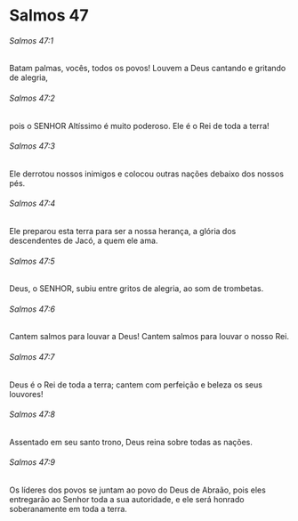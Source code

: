 # Salmos 47

###### Salmos 47:1

Batam palmas, vocês, todos os povos! Louvem a Deus cantando e gritando de alegria,

###### Salmos 47:2

pois o SENHOR Altíssimo é muito poderoso. Ele é o Rei de toda a terra!

###### Salmos 47:3

Ele derrotou nossos inimigos e colocou outras nações debaixo dos nossos pés.

###### Salmos 47:4

Ele preparou esta terra para ser a nossa herança, a glória dos descendentes de Jacó, a quem ele ama.

###### Salmos 47:5

Deus, o SENHOR, subiu entre gritos de alegria, ao som de trombetas.

###### Salmos 47:6

Cantem salmos para louvar a Deus! Cantem salmos para louvar o nosso Rei.

###### Salmos 47:7

Deus é o Rei de toda a terra; cantem com perfeição e beleza os seus louvores!

###### Salmos 47:8

Assentado em seu santo trono, Deus reina sobre todas as nações.

###### Salmos 47:9

Os líderes dos povos se juntam ao povo do Deus de Abraão, pois eles entregarão ao Senhor toda a sua autoridade, e ele será honrado soberanamente em toda a terra.

